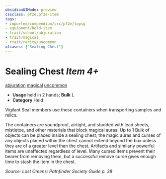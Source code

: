 ```yaml
---
obsidianUIMode: preview
cssclass: pf2e,pf2e-item
tags:
- imported/compendium/src/pf2e/lopsg
- equipment/held-item
- trait/school/abjuration
- trait/magical
- trait/rarity/uncommon
aliases: ["Sealing Chest"]
---
```

# Sealing Chest *Item 4+*  
[abjuration](abjuration.md)  [magical](magical.md)  [uncommon](uncommon.md)  

- **Usage** held in 2 hands; **Bulk** L
- **Category** Held

Vigilant Seal members use these containers when transporting samples and relics.

The containers are soundproof, airtight, and studded with lead sheets, mistletoe, and other materials that block magical auras. Up to 1 Bulk of objects can be placed inside a sealing chest; the magic auras and curses of any objects placed within the chest cannot extend beyond the box unless they are of a greater level than the chest. Artifacts and similarly powerful items are unaffected regardless of level. Many cursed items prevent their bearer from removing them, but a successful remove curse gives enough time to stash the item in the chest.

*Source: Lost Omens: Pathfinder Society Guide p. 38*